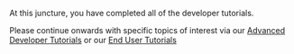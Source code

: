 At this juncture, you have completed all of the developer tutorials. 

Please continue onwards with specific topics of interest via our [Advanced Developer Tutorials](/docs/publisher-tutorials/) or our [End User Tutorials](/docs/user-tutorials/)